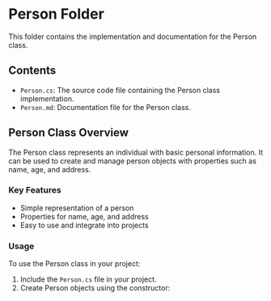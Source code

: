 # Person Folder

This folder contains the implementation and documentation for the Person class.

## Contents

- `Person.cs`: The source code file containing the Person class implementation.
- `Person.md`: Documentation file for the Person class.

## Person Class Overview

The Person class represents an individual with basic personal information. It can be used to create and manage person objects with properties such as name, age, and address.

### Key Features

- Simple representation of a person
- Properties for name, age, and address
- Easy to use and integrate into projects

### Usage

To use the Person class in your project:

1. Include the `Person.cs` file in your project.
2. Create Person objects using the constructor:
   